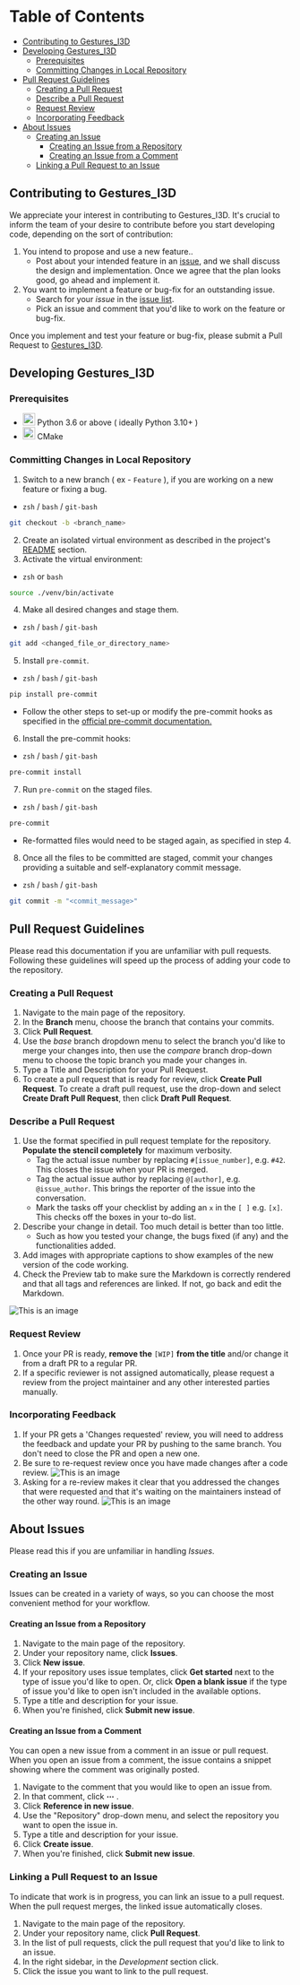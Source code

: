 # Table of Contents
- [Contributing to Gestures_I3D](#contributing-to-Gestures_I3D)
- [Developing Gestures_I3D](#developing-Gestures_I3D)
  - [Prerequisites](#prerequisites)
  - [Committing Changes in Local Repository](#Committing-Changes-in-Local-Repository)
- [Pull Request Guidelines](#Pull-Request-Guidelines)
  - [Creating a Pull Request](#Creating-a-Pull-Request)
  - [Describe a Pull Request](#Describe-a-Pull-Request)
  - [Request Review](#Request-Review)
  - [Incorporating Feedback](#Incorporating-Feedback)
- [About Issues](#About-Issues)
  - [Creating an Issue](#Creating-an-Issue)
    - [Creating an Issue from a Repository](#Creating-an-Issue-from-a-Repository)
    - [Creating an Issue from a Comment](#Creating-an-Issue-from-a-Comment) 
  - [Linking a Pull Request to an Issue](#Linking-a-Pull-Request-to-an-Issue)


## Contributing to Gestures_I3D
We appreciate your interest in contributing to Gestures_I3D. It's crucial to inform the team of your desire to contribute before you start developing code, depending on the sort of contribution:

1. You intend to propose and use a new feature..
    - Post about your intended feature in an [issue](https://github.com/sdk2k01/Gestures_I3D/issues),
    and we shall discuss the design and implementation. Once we agree that the plan looks good, go ahead and implement it.
2. You want to implement a feature or bug-fix for an outstanding issue.
    - Search for your _issue_ in the [issue list](https://github.com/sdk2k01/Gestures_I3D/issues).
    - Pick an issue and comment that you'd like to work on the feature or bug-fix.

Once you implement and test your feature or bug-fix, please submit a Pull Request to [Gestures_I3D](https://github.com/sdk2k01/Gestures_I3D).

## Developing Gestures_I3D
### Prerequisites

- <img src="https://cdn3.iconfinder.com/data/icons/logos-and-brands-adobe/512/267_Python-512.png" height="22"> Python 3.6 or above ( ideally Python 3.10+ )
- <img src="https://upload.wikimedia.org/wikipedia/commons/thumb/1/13/Cmake.svg/1200px-Cmake.svg.png" height="22"> CMake

### Committing Changes in Local Repository
1. Switch to a new branch ( ex - `Feature` ), if you are working on a new feature or fixing a bug.
 - `zsh` / `bash` / `git-bash`

```zsh
git checkout -b <branch_name>
```
2. Create an isolated virtual environment as described in the project's [README](https://github.com/sdk2k01/Gestures_I3D/blob/main/README.md) section.
3. Activate the virtual environment:
 - `zsh` or `bash`

```zsh
source ./venv/bin/activate
```
4. Make all desired changes and stage them.
 - `zsh` / `bash` / `git-bash`
```zsh
git add <changed_file_or_directory_name>
```
5. Install `pre-commit`.
 - `zsh` / `bash` / `git-bash`
```zsh
pip install pre-commit
```
* Follow the other steps to set-up or modify the pre-commit hooks as specified in the [official pre-commit documentation.](https://pre-commit.com/)
6. Install the pre-commit hooks:
 - `zsh` / `bash` / `git-bash`
```zsh
pre-commit install
```
7. Run `pre-commit` on the staged files.
 - `zsh` / `bash` / `git-bash`
```zsh
pre-commit
```
* Re-formatted files would need to be staged again, as specified in step 4.
8. Once all the files to be committed are staged, commit your changes providing a suitable and self-explanatory commit message.
 - `zsh` / `bash` / `git-bash`
```zsh
git commit -m "<commit_message>"
```
## Pull Request Guidelines
Please read this documentation if you are unfamiliar with pull requests. Following these guidelines will speed up the process of adding your code to the repository.
### Creating a Pull Request
1. Navigate to the main page of the repository.
2. In the __Branch__ menu, choose the branch that contains your commits.
3. Click __Pull Request__.
4. Use the _base_ branch dropdown menu to select the branch you'd like to merge your changes into, then use the _compare_ branch drop-down menu to choose the topic branch you made your changes in.
5. Type a Title and Description for your Pull Request.
6. To create a pull request that is ready for review, click __Create Pull Request__. To create a draft pull request, use the drop-down and select __Create Draft Pull Request__, then click __Draft Pull Request__.

### Describe a Pull Request
1. Use the format specified in pull request template for the repository. __Populate the stencil completely__ for maximum verbosity.
   - Tag the actual issue number by replacing `#[issue_number]`, e.g. `#42`. This closes the issue when your PR is merged.
   - Tag the actual issue author by replacing `@[author]`, e.g. `@issue_author`. This brings the reporter of the issue into the conversation.
   - Mark the tasks off your checklist by adding an `x` in the `[ ]` e.g. `[x]`. This checks off the boxes in your to-do list.
2. Describe your change in detail. Too much detail is better than too little.
   - Such as how you tested your change, the bugs fixed (if any) and the functionalities added.
4. Add images with appropriate captions to show examples of the new version of the code working.
5. Check the Preview tab to make sure the Markdown is correctly rendered and that all tags and references are linked. If not, go back and edit the Markdown.

![This is an image](https://opensource.creativecommons.org/contributing-code/pr-guidelines/populated_pr.png)
### Request Review
1. Once your PR is ready, __remove the__ `[WIP]` __from the title__ and/or change it from a draft PR to a regular PR.
2. If a specific reviewer is not assigned automatically, please request a review from the project maintainer and any other interested parties manually.
### Incorporating Feedback
1. If your PR gets a 'Changes requested' review, you will need to address the feedback and update your PR by pushing to the same branch. You don't need to close the PR and open a new one.
2. Be sure to re-request review once you have made changes after a code review.
![This is an image](https://opensource.creativecommons.org/contributing-code/pr-guidelines/rereview.png)
3. Asking for a re-review makes it clear that you addressed the changes that were requested and that it's waiting on the maintainers instead of the other way round.
![This is an image](https://opensource.creativecommons.org/contributing-code/pr-guidelines/difference.png)

## About Issues
Please read this if you are unfamiliar in handling _Issues_. 
### Creating an Issue
Issues can be created in a variety of ways, so you can choose the most convenient method for your workflow.
#### Creating an Issue from a Repository
1. Navigate to the main page of the repository.
2. Under your repository name, click __Issues__.
3. Click __New issue__.
4. If your repository uses issue templates, click __Get started__ next to the type of issue you'd like to open. Or, click __Open a blank issue__ if the type of issue you'd like to open isn't included in the available options.
5. Type a title and description for your issue.
6. When you're finished, click __Submit new issue__.
#### Creating an Issue from a Comment
You can open a new issue from a comment in an issue or pull request. When you open an issue from a comment, the issue contains a snippet showing where the comment was originally posted.
1. Navigate to the comment that you would like to open an issue from.
2. In that comment, click __⋯__ .
3. Click __Reference in new issue__.
4. Use the "Repository" drop-down menu, and select the repository you want to open the issue in.
5. Type a title and description for your issue.
6. Click __Create issue__.
7. When you're finished, click __Submit new issue__.
### Linking a Pull Request to an Issue
To indicate that work is in progress, you can link an issue to a pull request. When the pull request merges, the linked issue automatically closes.
1. Navigate to the main page of the repository.
2. Under your repository name, click __Pull Request__.
3. In the list of pull requests, click the pull request that you'd like to link to an issue.
4. In the right sidebar, in the _Development_ section click.
5. Click the issue you want to link to the pull request.